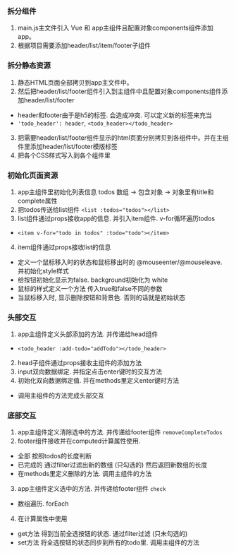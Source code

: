 ### 拆分组件
1. main.js主文件引入 Vue 和 app主组件且配置对象components组件添加app。
2. 根据项目需要添加header/list/item/footer子组件

### 拆分静态资源
1. 静态HTML页面全部拷贝到app主文件中。
2. 然后把header/list/footer组件引入到主组件中且配置对象components组件添加header/list/footer
  - header和footer由于是h5的标签. 会造成冲突. 可以定义新的标签来充当
  - `'todo_header': header`,  `<todo_header></todo_header>`
3. 把需要header/list/footer组件显示的html页面分别拷贝到各组件中。并在主组件里添加header/list/footer模版标签
4. 把各个CSS样式写入到各个组件里

### 初始化页面资源
1. app主组件里初始化列表信息 todos 数组 -> 包含对象 -> 对象里有title和complete属性
2. 把todos传送给list组件  `<list :todos="todos"></list>`
3. list组件通过props接收app的信息. 并引入item组件. v-for循环遍历todos 
  - `<item v-for="todo in todos" :todo="todo"></item>`
4. item组件通过props接收list的信息
  - 定义一个鼠标移入时的状态和鼠标移出时的 @mouseenter/@mouseleave. 并初始化style样式
  - 给按钮初始化显示为false. background初始化为 white
  - 鼠标的样式定义一个方法 传入true和false不同的参数
  - 当鼠标移入时, 显示删除按钮和背景色. 否则的话就是初始状态

### 头部交互
1. app主组件定义头部添加的方法. 并传递给head组件
  - `<todo_header :add-todo="addTodo"></todo_header>`
2. head子组件通过props接收主组件的添加方法
3. input双向数据绑定. 并指定点击enter键时的交互方法
4. 初始化双向数据绑定值. 并在methods里定义enter键时方法
  - 调用主组件的方法完成头部交互
 
### 底部交互
1. app主组件定义清除选中的方法. 并传递给footer组件 `removeCompleteTodos`
2. footer组件接收并在computed计算属性使用. 
  - 全部 按照todos的长度判断
  - 已完成的  通过filter过滤出新的数组 (只勾选的)  然后返回新数组的长度
  - 在methods里定义删除的方法. 调用主组件的方法
3. app主组件定义选中的方法. 并传递给footer组件 `check`
  - 数组遍历. forEach
4. 在计算属性中使用
  - get方法 得到当前全选按钮的状态. 通过filter过滤 (只未勾选的)
  - set方法 将全选按钮的状态同步到所有的todo里. 调用主组件的方法

